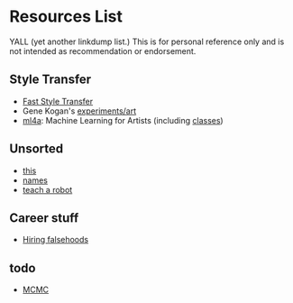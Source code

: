 # Resources List

YALL (yet another linkdump list.) This is for personal reference only and is not intended as recommendation or endorsement.

## Style Transfer
* [Fast Style Transfer](https://github.com/lengstrom/fast-style-transfer)
* Gene Kogan's [experiments/art](http://genekogan.com/works/style-transfer/)
* [ml4a](https://github.com/ml4a/): Machine Learning for Artists (including [classes](http://ml4a.github.io/classes/))

## Unsorted
* [this](https://www.thecodingdelight.com/learn-new-programming-language/)
* [names](https://www.kalzumeus.com/2010/06/17/falsehoods-programmers-believe-about-names/)
* [teach a robot](https://blog.floydhub.com/teaching-my-robot-with-tensorflow/)

## Career stuff
* [Hiring falsehoods](https://shubhamjain.co/2018/06/07/falsehoods-programmers-believe-about-hiring/)

## todo
* [MCMC](https://news.ycombinator.com/item?id=17239599)

